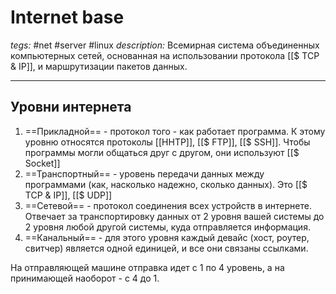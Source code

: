 # Internet base
*tegs:* #net #server #linux
*description:* Всемирная система объединенных компьютерных сетей, основанная на использовании протокола [[$ TCP & IP]], и маршрутизации пакетов данных.

---
## Уровни интернета
1. ==Прикладной== - протокол того - как работает программа. К этому уровню относятся протоколы [[HHTP]], [[$ FTP]], [[$ SSH]]. Чтобы программы могли общаться друг с другом, они используют [[$ Socket]]
2. ==Транспортный== - уровень передачи данных между программами (как, насколько надежно, сколько данных). Это [[$ TCP & IP]], [[$ UDP]]
3. ==Сетевой== - протокол соединения всех устройств в интернете. Отвечает за транспортировку данных от 2 уровня вашей системы до 2 уровня любой другой системы, куда отправляется информация.
4. ==Канальный== - для этого уровня каждый девайс (хост, роутер, свитчер) является одной единицей, и все они связаны ссылками.

На отправляющей машине отправка идет с 1 по 4 уровень, а на принимающей наоборот - с 4 до 1.